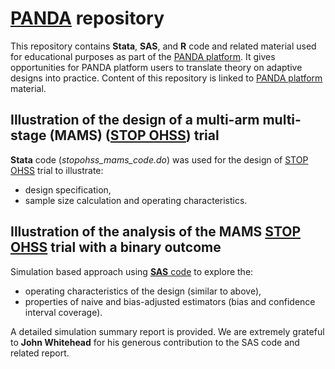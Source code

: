 # [PANDA](https://panda.shef.ac.uk/) repository

This repository contains **Stata**, **SAS**, and **R** code and related material used for educational purposes as part of the [PANDA platform](https://panda.shef.ac.uk/). It gives opportunities for PANDA platform users to translate theory on adaptive designs into practice. Content of this repository is linked to [PANDA platform](https://panda.shef.ac.uk/) material.

## Illustration of the design of a multi-arm multi-stage (MAMS) ([STOP OHSS](https://panda.shef.ac.uk/techniques/multi-arm-multi-stage-mams/categories/30#search_subheading_reference_42)) trial

**Stata** code (_stopohss_mams_code.do_) was used for the design of [STOP OHSS](https://panda.shef.ac.uk/techniques/multi-arm-multi-stage-mams/categories/30#search_subheading_reference_42) trial to illustrate:

- design specification,
- sample size calculation and operating characteristics.

## Illustration of the analysis of the MAMS [STOP OHSS](https://panda.shef.ac.uk/techniques/multi-arm-multi-stage-mams/categories/30#search_subheading_reference_42) trial with a binary outcome

Simulation based approach using [**SAS** code](https://github.com/munyadimairo/PANDA/tree/master/SAS_MAMS/Code) to explore the:

- operating characteristics of the design (similar to above),
- properties of naive and bias-adjusted estimators (bias and confidence interval coverage).

A detailed simulation summary report is provided. We are extremely grateful to **John Whitehead** for his generous contribution to the SAS code and related report. 
